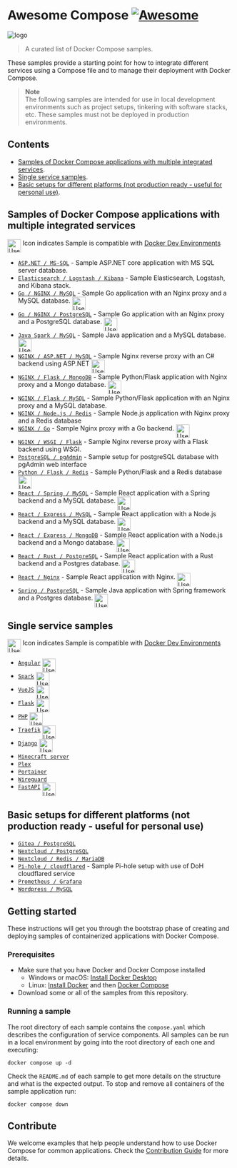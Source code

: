 # Awesome Compose [![Awesome](https://awesome.re/badge.svg)](https://awesome.re)

![logo](awesome-compose.jpg)

> A curated list of Docker Compose samples.

These samples provide a starting point for how to integrate different services using a Compose file and to manage their deployment with Docker Compose.

> **Note**  
> The following samples are intended for use in local development environments such as project setups, tinkering with software stacks, etc. These samples must not be deployed in production environments.

<!--lint disable awesome-toc-->
## Contents

- [Samples of Docker Compose applications with multiple integrated services](#samples-of-docker-compose-applications-with-multiple-integrated-services).
- [Single service samples](#single-service-samples).
- [Basic setups for different platforms (not production ready - useful for personal use)](#basic-setups-for-different-platforms-not-production-ready---useful-for-personal-use).

## Samples of Docker Compose applications with multiple integrated services

<img src="icon_devenvs.svg" alt="Use with Docker Dev Environments" height="30" align="top"/> Icon indicates Sample is compatible with [Docker Dev Environments](https://docs.docker.com/desktop/dev-environments/)

- [`ASP.NET / MS-SQL`](https://github.com/ds-slohr/SWEN-Docker-Compose/tree/master/aspnet-mssql) - Sample ASP.NET core application
with MS SQL server database.
- [`Elasticsearch / Logstash / Kibana`](https://github.com/ds-slohr/SWEN-Docker-Compose/tree/master/elasticsearch-logstash-kibana) - Sample Elasticsearch, Logstash, and Kibana stack.
- [`Go / NGINX / MySQL`](https://github.com/ds-slohr/SWEN-Docker-Compose/tree/master/nginx-golang-mysql) - Sample Go application
with an Nginx proxy and a MySQL database.&nbsp;<img src="icon_devenvs.svg" alt="Use with Docker Dev Environments" height="30" align="top"/>
- [`Go / NGINX / PostgreSQL`](https://github.com/ds-slohr/SWEN-Docker-Compose/tree/master/nginx-golang-postgres) - Sample Go
application with an Nginx proxy and a PostgreSQL database.&nbsp;<img src="icon_devenvs.svg" alt="Use with Docker Dev Environments" height="30" align="top"/>
- [`Java Spark / MySQL`](https://github.com/ds-slohr/SWEN-Docker-Compose/tree/master/sparkjava-mysql) - Sample Java application and
a MySQL database.&nbsp;<img src="icon_devenvs.svg" alt="Use with Docker Dev Environments" height="30" align="top"/>
- [`NGINX / ASP.NET / MySQL`](https://github.com/ds-slohr/SWEN-Docker-Compose/tree/master/nginx-aspnet-mysql) - Sample Nginx reverse proxy with an C# backend using ASP.NET&nbsp;<img src="icon_devenvs.svg" alt="Use with Docker Dev Environments" height="30" align="top"/>
- [`NGINX / Flask / MongoDB`](https://github.com/ds-slohr/SWEN-Docker-Compose/tree/master/nginx-flask-mongo) - Sample Python/Flask
application with Nginx proxy and a Mongo database.&nbsp;<img src="icon_devenvs.svg" alt="Use with Docker Dev Environments" height="30" align="top"/>
- [`NGINX / Flask / MySQL`](https://github.com/ds-slohr/SWEN-Docker-Compose/tree/master/nginx-flask-mysql) - Sample Python/Flask application with an Nginx proxy and a MySQL database.
- [`NGINX / Node.js / Redis`](https://github.com/ds-slohr/SWEN-Docker-Compose/tree/master/nginx-nodejs-redis) - Sample Node.js application with Nginx proxy and a Redis database
- [`NGINX / Go`](https://github.com/ds-slohr/SWEN-Docker-Compose/tree/master/nginx-golang) - Sample Nginx proxy with a Go backend.&nbsp;<img src="icon_devenvs.svg" alt="Use with Docker Dev Environments" height="30" align="top"/>
- [`NGINX / WSGI / Flask`](https://github.com/ds-slohr/SWEN-Docker-Compose/tree/master/nginx-wsgi-flask) - Sample Nginx reverse proxy with a Flask backend using WSGI.
- [`PostgreSQL / pgAdmin`](https://github.com/ds-slohr/SWEN-Docker-Compose/tree/master/postgresql-pgadmin) - Sample setup for postgreSQL database with pgAdmin web interface
- [`Python / Flask / Redis`](https://github.com/ds-slohr/SWEN-Docker-Compose/tree/master/flask-redis) - Sample Python/Flask and a Redis database&nbsp;<img src="icon_devenvs.svg" alt="Use with Docker Dev Environments" height="30" align="top"/>
- [`React / Spring / MySQL`](https://github.com/ds-slohr/SWEN-Docker-Compose/tree/master/react-java-mysql) - Sample React
application with a Spring backend and a MySQL database.&nbsp;<img src="icon_devenvs.svg" alt="Use with Docker Dev Environments" height="30" align="top"/>
- [`React / Express / MySQL`](https://github.com/ds-slohr/SWEN-Docker-Compose/tree/master/react-express-mysql) - Sample React
application with a Node.js backend and a MySQL database.&nbsp;<img src="icon_devenvs.svg" alt="Use with Docker Dev Environments" height="30" align="top"/>
- [`React / Express / MongoDB`](https://github.com/ds-slohr/SWEN-Docker-Compose/tree/master/react-express-mongodb) - Sample React
application with a Node.js backend and a Mongo database.&nbsp;<img src="icon_devenvs.svg" alt="Use with Docker Dev Environments" height="30" align="top"/>
- [`React / Rust / PostgreSQL`](https://github.com/ds-slohr/SWEN-Docker-Compose/tree/master/react-rust-postgres) - Sample React
application with a Rust backend and a Postgres database.&nbsp;<img src="icon_devenvs.svg" alt="Use with Docker Dev Environments" height="30" align="top"/>
- [`React / Nginx`](https://github.com/ds-slohr/SWEN-Docker-Compose/tree/master/react-nginx) - Sample React application with Nginx.&nbsp;<img src="icon_devenvs.svg" alt="Use with Docker Dev Environments" height="30" align="top"/>
- [`Spring / PostgreSQL`](https://github.com/ds-slohr/SWEN-Docker-Compose/tree/master/spring-postgres) - Sample Java application
with Spring framework and a Postgres database.&nbsp;<img src="icon_devenvs.svg" alt="Use with Docker Dev Environments" height="30" align="top"/>  
## Single service samples

<img src="icon_devenvs.svg" alt="Use with Docker Dev Environments" height="30" align="top"/> Icon indicates Sample is compatible with [Docker Dev Environments](https://docs.docker.com/desktop/dev-environments/)

- [`Angular`](https://github.com/ds-slohr/SWEN-Docker-Compose/tree/master/angular)&nbsp;<img src="icon_devenvs.svg" alt="Use with Docker Dev Environments" height="30" align="top"/>
- [`Spark`](https://github.com/ds-slohr/SWEN-Docker-Compose/tree/master/sparkjava)&nbsp;<img src="icon_devenvs.svg" alt="Use with Docker Dev Environments" height="30" align="top"/>
- [`VueJS`](https://github.com/ds-slohr/SWEN-Docker-Compose/tree/master/vuejs)&nbsp;<img src="icon_devenvs.svg" alt="Use with Docker Dev Environments" height="30" align="top"/>
- [`Flask`](https://github.com/ds-slohr/SWEN-Docker-Compose/tree/master/flask)&nbsp;<img src="icon_devenvs.svg" alt="Use with Docker Dev Environments" height="30" align="top"/>
- [`PHP`](https://github.com/ds-slohr/SWEN-Docker-Compose/tree/master/apache-php)&nbsp;<img src="icon_devenvs.svg" alt="Use with Docker Dev Environments" height="30" align="top"/>
- [`Traefik`](https://github.com/ds-slohr/SWEN-Docker-Compose/tree/master/traefik-golang)&nbsp;<img src="icon_devenvs.svg" alt="Use with Docker Dev Environments" height="30" align="top"/>
- [`Django`](https://github.com/ds-slohr/SWEN-Docker-Compose/tree/master/django)&nbsp;<img src="icon_devenvs.svg" alt="Use with Docker Dev Environments" height="30" align="top"/>
- [`Minecraft server`](https://github.com/ds-slohr/SWEN-Docker-Compose/tree/master/minecraft)
- [`Plex`](https://github.com/ds-slohr/SWEN-Docker-Compose/tree/master/plex)
- [`Portainer`](https://github.com/ds-slohr/SWEN-Docker-Compose/tree/master/portainer)
- [`Wireguard`](https://github.com/ds-slohr/SWEN-Docker-Compose/tree/master/wireguard)
- [`FastAPI`](https://github.com/ds-slohr/SWEN-Docker-Compose/tree/master/fastapi)&nbsp;<img src="icon_devenvs.svg" alt="Use with Docker Dev Environments" height="30" align="top"/>
## Basic setups for different platforms (not production ready - useful for personal use) 
- [`Gitea / PostgreSQL`](https://github.com/ds-slohr/SWEN-Docker-Compose/tree/master/gitea-postgres)
- [`Nextcloud / PostgreSQL`](https://github.com/ds-slohr/SWEN-Docker-Compose/tree/master/nextcloud-postgres)
- [`Nextcloud / Redis / MariaDB`](https://github.com/ds-slohr/SWEN-Docker-Compose/tree/master/nextcloud-redis-mariadb)
- [`Pi-hole / cloudflared`](https://github.com/ds-slohr/SWEN-Docker-Compose/tree/master/pihole-cloudflared-DoH) - Sample Pi-hole setup with use of DoH cloudflared service
- [`Prometheus / Grafana`](https://github.com/ds-slohr/SWEN-Docker-Compose/tree/master/prometheus-grafana)
- [`Wordpress / MySQL`](https://github.com/ds-slohr/SWEN-Docker-Compose/tree/master/wordpress-mysql)

<!--lint disable awesome-toc-->
## Getting started

These instructions will get you through the bootstrap phase of creating and
deploying samples of containerized applications with Docker Compose.

### Prerequisites

- Make sure that you have Docker and Docker Compose installed
  - Windows or macOS:
    [Install Docker Desktop](https://www.docker.com/get-started)
  - Linux: [Install Docker](https://www.docker.com/get-started) and then
    [Docker Compose](https://github.com/docker/compose)
- Download some or all of the samples from this repository.

### Running a sample

The root directory of each sample contains the `compose.yaml` which
describes the configuration of service components. All samples can be run in
a local environment by going into the root directory of each one and executing:

```console
docker compose up -d
```

Check the `README.md` of each sample to get more details on the structure and
what is the expected output.
To stop and remove all containers of the sample application run:

```console
docker compose down
```
<!--lint disable awesome-toc-->
## Contribute

We welcome examples that help people understand how to use Docker Compose for
common applications. Check the [Contribution Guide](CONTRIBUTING.md) for more details. 
